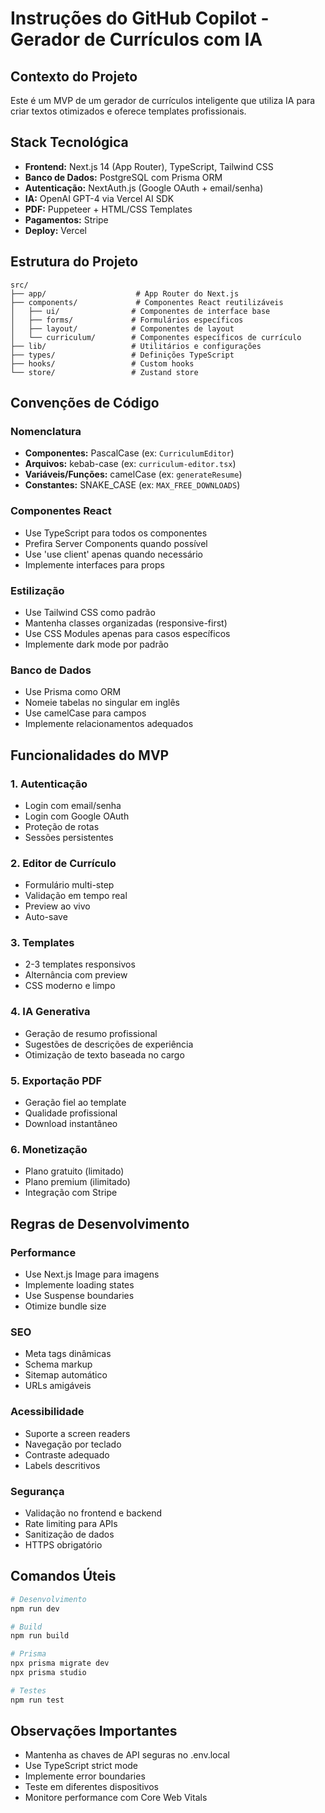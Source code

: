 # Instruções do GitHub Copilot - Gerador de Currículos com IA

## Contexto do Projeto
Este é um MVP de um gerador de currículos inteligente que utiliza IA para criar textos otimizados e oferece templates profissionais.

## Stack Tecnológica
- **Frontend:** Next.js 14 (App Router), TypeScript, Tailwind CSS
- **Banco de Dados:** PostgreSQL com Prisma ORM
- **Autenticação:** NextAuth.js (Google OAuth + email/senha)
- **IA:** OpenAI GPT-4 via Vercel AI SDK
- **PDF:** Puppeteer + HTML/CSS Templates
- **Pagamentos:** Stripe
- **Deploy:** Vercel

## Estrutura do Projeto
```
src/
├── app/                    # App Router do Next.js
├── components/             # Componentes React reutilizáveis
│   ├── ui/                # Componentes de interface base
│   ├── forms/             # Formulários específicos
│   ├── layout/            # Componentes de layout
│   └── curriculum/        # Componentes específicos de currículo
├── lib/                   # Utilitários e configurações
├── types/                 # Definições TypeScript
├── hooks/                 # Custom hooks
└── store/                 # Zustand store
```

## Convenções de Código

### Nomenclatura
- **Componentes:** PascalCase (ex: `CurriculumEditor`)
- **Arquivos:** kebab-case (ex: `curriculum-editor.tsx`)
- **Variáveis/Funções:** camelCase (ex: `generateResume`)
- **Constantes:** SNAKE_CASE (ex: `MAX_FREE_DOWNLOADS`)

### Componentes React
- Use TypeScript para todos os componentes
- Prefira Server Components quando possível
- Use 'use client' apenas quando necessário
- Implemente interfaces para props

### Estilização
- Use Tailwind CSS como padrão
- Mantenha classes organizadas (responsive-first)
- Use CSS Modules apenas para casos específicos
- Implemente dark mode por padrão

### Banco de Dados
- Use Prisma como ORM
- Nomeie tabelas no singular em inglês
- Use camelCase para campos
- Implemente relacionamentos adequados

## Funcionalidades do MVP

### 1. Autenticação
- Login com email/senha
- Login com Google OAuth
- Proteção de rotas
- Sessões persistentes

### 2. Editor de Currículo
- Formulário multi-step
- Validação em tempo real
- Preview ao vivo
- Auto-save

### 3. Templates
- 2-3 templates responsivos
- Alternância com preview
- CSS moderno e limpo

### 4. IA Generativa
- Geração de resumo profissional
- Sugestões de descrições de experiência
- Otimização de texto baseada no cargo

### 5. Exportação PDF
- Geração fiel ao template
- Qualidade profissional
- Download instantâneo

### 6. Monetização
- Plano gratuito (limitado)
- Plano premium (ilimitado)
- Integração com Stripe

## Regras de Desenvolvimento

### Performance
- Use Next.js Image para imagens
- Implemente loading states
- Use Suspense boundaries
- Otimize bundle size

### SEO
- Meta tags dinâmicas
- Schema markup
- Sitemap automático
- URLs amigáveis

### Acessibilidade
- Suporte a screen readers
- Navegação por teclado
- Contraste adequado
- Labels descritivos

### Segurança
- Validação no frontend e backend
- Rate limiting para APIs
- Sanitização de dados
- HTTPS obrigatório

## Comandos Úteis
```bash
# Desenvolvimento
npm run dev

# Build
npm run build

# Prisma
npx prisma migrate dev
npx prisma studio

# Testes
npm run test
```

## Observações Importantes
- Mantenha as chaves de API seguras no .env.local
- Use TypeScript strict mode
- Implemente error boundaries
- Teste em diferentes dispositivos
- Monitore performance com Core Web Vitals
